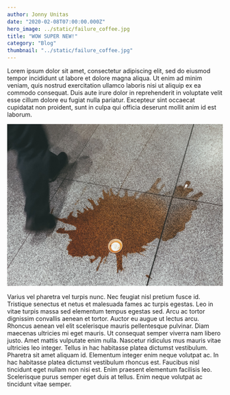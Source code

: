 ```yaml
---
author: Jonny Unitas
date: "2020-02-08T07:00:00.000Z"
hero_image: ../static/failure_coffee.jpg
title: "WOW SUPER NEW!"
category: "Blog"
thumbnail: "../static/failure_coffee.jpg"
---
```


Lorem ipsum dolor sit amet, consectetur adipiscing elit, sed do eiusmod tempor incididunt ut labore et dolore magna aliqua. Ut enim ad minim veniam, quis nostrud exercitation ullamco laboris nisi ut aliquip ex ea commodo consequat. Duis aute irure dolor in reprehenderit in voluptate velit esse cillum dolore eu fugiat nulla pariatur. Excepteur sint occaecat cupidatat non proident, sunt in culpa qui officia deserunt mollit anim id est laborum.

![Spilled-Coffee](../static/failure_coffee.jpg)

Varius vel pharetra vel turpis nunc. Nec feugiat nisl pretium fusce id. Tristique senectus et netus et malesuada fames ac turpis egestas. Leo in vitae turpis massa sed elementum tempus egestas sed. Arcu ac tortor dignissim convallis aenean et tortor. Auctor eu augue ut lectus arcu. Rhoncus aenean vel elit scelerisque mauris pellentesque pulvinar. Diam maecenas ultricies mi eget mauris. Ut consequat semper viverra nam libero justo. Amet mattis vulputate enim nulla. Nascetur ridiculus mus mauris vitae ultricies leo integer. Tellus in hac habitasse platea dictumst vestibulum. Pharetra sit amet aliquam id. Elementum integer enim neque volutpat ac. In hac habitasse platea dictumst vestibulum rhoncus est. Faucibus nisl tincidunt eget nullam non nisi est. Enim praesent elementum facilisis leo. Scelerisque purus semper eget duis at tellus. Enim neque volutpat ac tincidunt vitae semper.
